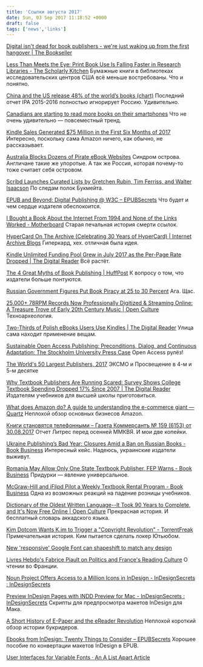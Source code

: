 ```yaml
---
title: 'Ссылки августа 2017'
date: Sun, 03 Sep 2017 11:18:52 +0000
draft: false
tags: ['news','links']
---
```


[Digital isn't dead for book publishers - we're just waking up from the first hangover | The Bookseller](http://www.thebookseller.com/futurebook/digital-isnt-dead-book-publishers-were-just-waking-our-first-hangover-607916)

[Less Than Meets the Eye: Print Book Use Is Falling Faster in Research Libraries - The Scholarly Kitchen](https://scholarlykitchen.sspnet.org/2017/08/21/less-meets-eye-print-book-use-falling-faster-research-libraries/) Бумажные книги в библиотеках исследовательских центров США всё меньше востребованы. Что и понятно.

[China and the US release 48% of the world’s books (chart)](https://ebookfriendly.com/china-us-publish-half-worlds-books-chart/) Последний отчет IPA 2015-2016 полностью игнорирует Россию. Удивительно.

[Canadians are starting to read more books on their smartphones](https://goodereader.com/blog/e-book-news/canadians-are-starting-to-read-more-books-on-their-smartphones) Что не очень удивительно — повсеместный тренд.

[Kindle Sales Generated $75 Million in the First Six Months of 2017](https://goodereader.com/blog/electronic-readers/kindle-sales-generated-75-million-in-the-first-six-months-of-2017) Интересно, поскольку сама Amazon ничего, как обычно, не рассказывает.

[Australia Blocks Dozens of Pirate eBook Websites](https://goodereader.com/blog/e-book-news/australia-blocks-dozens-of-pirate-ebook-websites) Синдром острова. Англичане такие же упоротые. А так же Россия, которая почему-то тоже считает себя островом.

[Scribd Launches Curated Lists by Gretchen Rubin, Tim Ferriss, and Walter Isaacson](https://goodereader.com/blog/e-book-news/scribd-launches-curated-lists-by-gretchen-rubin-tim-ferriss-and-walter-isaacson) По следам полок Букмейта.

[EPUB and Beyond: Digital Publishing @ W3C – EPUBSecrets](http://epubsecrets.com/epub-and-beyond-digital-publishing-w3c.php) Что будет и чем сердце издателя обеспокоится.

[I Bought a Book About the Internet From 1994 and None of the Links Worked - Motherboard](https://motherboard.vice.com/en_us/article/paabgg/i-bought-a-book-about-the-internet-from-1994-and-none-of-the-links-worked) Старая печальная история смерти ссылок.

[HyperCard On The Archive (Celebrating 30 Years of HyperCard) | Internet Archive Blogs](https://blog.archive.org/2017/08/11/hypercard-on-the-archive-celebrating-30-years-of-hypercard/) Гиперкард, хех. отличная была идея.

[Kindle Unlimited Funding Pool Grew in July 2017 as the Per-Page Rate Dropped | The Digital Reader](https://the-digital-reader.com/2017/08/16/kindle-unlimited-funding-pool-grew-july-2017-per-page-rate-dropped/) Всё растёт.

[The 4 Great Myths of Book Publishing | HuffPost](http://www.huffingtonpost.com/entry/the-4-great-myths-of-book-publishing_us_5988e9ebe4b08a4c247f252d?ncid=engmodushpmg00000004) К вопросу о том, что издатели больше понтуются.

[Russian Government Figures Put Book Piracy at 25 to 30 Percent](https://publishingperspectives.com/2017/08/russia-book-piracy-25-30-percent/) Ага. Щас.

[25,000+ 78RPM Records Now Professionally Digitized & Streaming Online: A Treasure Trove of Early 20th Century Music | Open Culture](http://www.openculture.com/2017/08/25000-78rpm-records-now-professionally-digitized-streaming-online.html) Техноархеология.

[Two-Thirds of Polish eBooks Users Use Kindles | The Digital Reader](https://the-digital-reader.com/2017/08/10/two-thirds-poles-use-kindles/) Улица сама находит применение вещам.

[Sustainable Open Access Publishing: Preconditions, Dialog, and Continuous Adaptation: The Stockholm University Press Case](https://quod.lib.umich.edu/j/jep/3336451.0020.204?view=text;rgn=main) Open Access рулёз!

[The World's 50 Largest Publishers, 2017](https://www.publishersweekly.com/pw/by-topic/international/international-book-news/article/74505-the-world-s-50-largest-publishers-2017.html) ЭКСМО и Просвещение в 4-м и 5-м десятке

[Why Textbook Publishers Are Running Scared: Survey Shows College Textbook Spending Dropped 17% Since 2007 | The Digital Reader](https://the-digital-reader.com/2017/08/28/textbook-publishers-running-scared-survey-shows-college-textbook-spending-dropped-17-since-2007/) Издателям учебников для высшей школы приготовиться.

[What does Amazon do? A guide to understanding the e-commerce giant — Quartz](https://qz.com/1051814/what-is-amazon-really/) Неплохой обзор основных бизнесов Amazon.

[Книги становятся телефонными – Газета Коммерсантъ № 159 (6153) от 30.08.2017](https://www.kommersant.ru/doc/3397031) Отчет Литрес перед осенней ММКВЯ. И мои две копейки.

[Ukraine Publishing’s Bad Year: Closures Amid a Ban on Russian Books - Book Business](http://www.bookbusinessmag.com/aggregatedcontent/ukraine-publishings-bad-year-closures-amid-a-ban-on-russian-books/) Интересный кейс. Надеюсь, украинские издатели выживут.

[Romania May Allow Only One State Textbook Publisher, FEP Warns - Book Business](http://www.bookbusinessmag.com/aggregatedcontent/freedom-to-publish-feps-mota-warns-romania-may-allow-only-one-state-textbook-publisher/) Придурки — явление универсальное.

[McGraw-Hill and iFlipd Pilot a Weekly Textbook Rental Program - Book Business](http://www.bookbusinessmag.com/aggregatedcontent/mcgraw-hill-and-iflipd-pilot-a-weekly-textbook-rental-program/) Одна из возможных реакций на падение розницы учебников.

[Dictionary of the Oldest Written Language--It Took 90 Years to Complete, and It's Now Free Online | Open Culture](http://www.openculture.com/2017/08/dictionary-of-the-oldest-written-language-it-took-90-years-to-complete-and-its-now-free-online.html) Прекрасная история. И бесплатный словарь аккадского языка.

[Kim Dotcom Wants K.im to Trigger a "Copyright Revolution" - TorrentFreak](https://torrentfreak.com/kim-dotcom-wants-k-im-to-trigger-a-copyright-revolution-170831/) Примечательная история. Ким пытается сделать локер Ютьюбом.

[New 'responsive' Google Font can shapeshift to match any design](https://thenextweb.com/google/2017/06/22/google-responsive-font-spectral/)

[Livres Hebdo's Fabrice Piault on Politics and France's Reading Culture](https://publishingperspectives.com/2017/08/livres-hebdo-fabrice-piault-politics-reading-culture-france/) О чтении во Франции.

[Noun Project Offers Access to a Million Icons in InDesign - InDesignSecrets : InDesignSecrets](https://indesignsecrets.com/noun-project-offers-access-to-a-million-icons-in-indesign.php)

[Preview InDesign Pages with INDD Preview for Mac - InDesignSecrets : InDesignSecrets](https://indesignsecrets.com/preview-indesign-pages-indd-preview-for-mac.php) Скрипты для предпросмотра макетов InDesign для Мака.

[A Short History of E-Paper and the eReader Revolution](https://goodereader.com/blog/electronic-readers/a-short-history-of-e-ink-and-the-ereader-revolution) Неплохой короткий обзор истории букридеров.

[Ebooks from InDesign: Twenty Things to Consider – EPUBSecrets](http://epubsecrets.com/ebooks-from-indesign-twenty-things-to-consider.php) Хорошее пособие по конвертации макетов InDesign в EPUB.

[User Interfaces for Variable Fonts · An A List Apart Article](https://alistapart.com/article/user-interfaces-for-variable-fonts)